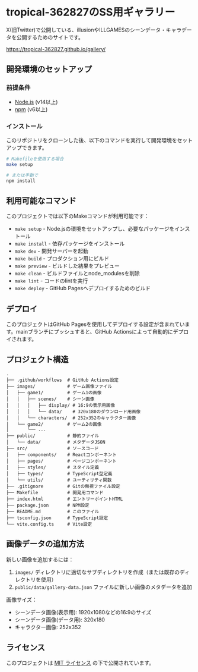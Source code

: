 # tropical-362827のSS用ギャラリー

X(旧Twitter)で公開している、illusionやILLGAMESのシーンデータ・キャラデータを公開するためのサイトです。

https://tropical-362827.github.io/gallery/

## 開発環境のセットアップ

### 前提条件

- [Node.js](https://nodejs.org/) (v14以上)
- [npm](https://www.npmjs.com/) (v6以上)

### インストール

このリポジトリをクローンした後、以下のコマンドを実行して開発環境をセットアップできます。

```bash
# Makefileを使用する場合
make setup

# または手動で
npm install
```

## 利用可能なコマンド

このプロジェクトでは以下のMakeコマンドが利用可能です：

- `make setup` - Node.jsの環境をセットアップし、必要なパッケージをインストール
- `make install` - 依存パッケージをインストール
- `make dev` - 開発サーバーを起動
- `make build` - プロダクション用にビルド
- `make preview` - ビルドした結果をプレビュー
- `make clean` - ビルドファイルとnode_modulesを削除
- `make lint` - コードのlintを実行
- `make deploy` - GitHub Pagesへデプロイするためのビルド

## デプロイ

このプロジェクトはGitHub Pagesを使用してデプロイする設定が含まれています。mainブランチにプッシュすると、GitHub Actionsによって自動的にデプロイされます。

## プロジェクト構造

```
.
├── .github/workflows  # GitHub Actions設定
├── images/            # ゲーム画像ファイル
│   ├── game1/         # ゲーム1の画像
│   │   ├── scenes/    # シーン画像
│   │   │   ├── display/ # 16:9の表示用画像
│   │   │   └── data/    # 320x180のダウンロード用画像
│   │   └── characters/  # 252x352のキャラクター画像
│   └── game2/         # ゲーム2の画像
│       └── ...
├── public/            # 静的ファイル
│   └── data/          # メタデータJSON
├── src/               # ソースコード
│   ├── components/    # Reactコンポーネント
│   ├── pages/         # ページコンポーネント
│   ├── styles/        # スタイル定義
│   ├── types/         # TypeScript型定義
│   └── utils/         # ユーティリティ関数
├── .gitignore         # Gitの無視ファイル設定
├── Makefile           # 開発用コマンド
├── index.html         # エントリーポイントHTML
├── package.json       # NPM設定
├── README.md          # このファイル
├── tsconfig.json      # TypeScript設定
└── vite.config.ts     # Vite設定
```

## 画像データの追加方法

新しい画像を追加するには：

1. `images/` ディレクトリに適切なサブディレクトリを作成（または既存のディレクトリを使用）
2. `public/data/gallery-data.json` ファイルに新しい画像のメタデータを追加

画像サイズ：
- シーンデータ画像(表示用): 1920x1080などの16:9のサイズ
- シーンデータ画像(データ用): 320x180
- キャラクター画像: 252x352

## ライセンス

このプロジェクトは [MIT ライセンス](LICENSE) の下で公開されています。